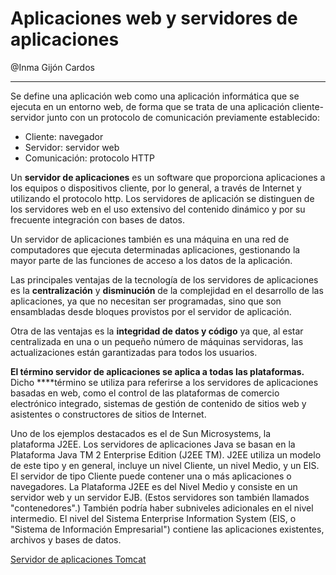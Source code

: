 # Aplicaciones web y servidores de aplicaciones

@Inma Gijón Cardos 

---

Se define una aplicación web como una aplicación informática que se ejecuta en un entorno web, de forma que se trata de una aplicación cliente-servidor junto con un protocolo de comunicación previamente establecido:

- Cliente: navegador
- Servidor: servidor web
- Comunicación: protocolo HTTP

Un **servidor de aplicaciones** es un software que proporciona aplicaciones a los equipos o dispositivos cliente, por lo general, a través de Internet y utilizando el protocolo http. Los servidores de aplicación se distinguen de los servidores web en el uso extensivo del contenido dinámico y por su frecuente integración con bases de datos.

Un servidor de aplicaciones también es una máquina en una red de computadores que ejecuta determinadas aplicaciones, gestionando la mayor parte de las funciones de acceso a los datos de la aplicación.

Las principales ventajas de la tecnología de los servidores de aplicaciones es la **centralización** y **disminución** de la complejidad en el desarrollo de las aplicaciones, ya que no necesitan ser programadas, sino que son ensambladas desde bloques provistos por el servidor de aplicación.

Otra de las ventajas es la **integridad de datos y código** ya que, al estar centralizada en una o un pequeño número de máquinas servidoras, las actualizaciones están garantizadas para todos los usuarios.

**El término servidor de aplicaciones se aplica a todas las plataformas.**  Dicho ****término se utiliza para referirse a los servidores de aplicaciones basadas en web, como el control de las plataformas de comercio electrónico integrado, sistemas de gestión de contenido de sitios web y asistentes o constructores de sitios de Internet.

Uno de los ejemplos destacados es el de Sun Microsystems, la plataforma J2EE. Los servidores de aplicaciones Java se basan en la Plataforma Java TM 2 Enterprise Edition (J2EE TM). J2EE utiliza un modelo de este tipo y en general, incluye un nivel Cliente, un nivel Medio, y un EIS. El servidor de tipo Cliente puede contener una o más aplicaciones o navegadores. La Plataforma J2EE es del Nivel Medio y consiste en un servidor web y un servidor EJB. (Estos servidores son también llamados "contenedores".) También podría haber subniveles adicionales en el nivel intermedio. El nivel del Sistema Enterprise Information System (EIS, o "Sistema de Información Empresarial") contiene las aplicaciones existentes, archivos y bases de datos.

[Servidor de aplicaciones Tomcat](Servidor%20de%20aplicaciones%20Tomcat.md)